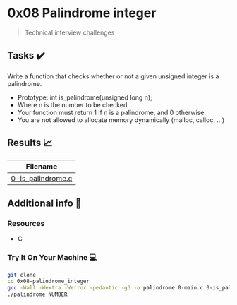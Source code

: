 # 0x08 Palindrome integer

> Technical interview challenges
## Tasks :heavy_check_mark:

Write a function that checks whether or not a given unsigned integer is a palindrome.

* Prototype: int is_palindrome(unsigned long n);
* Where n is the number to be checked
* Your function must return 1 if n is a palindrome, and 0 otherwise
* You are not allowed to allocate memory dynamically (malloc, calloc, …)


## Results :chart_with_upwards_trend:

| Filename |
| ------ |
| [0-is_palindrome.c]()|


## Additional info :construction:
### Resources

- C


### Try It On Your Machine :computer:
```bash
git clone 
cd 0x08-palindrome_integer
gcc -Wall -Wextra -Werror -pedantic -g3 -o palindrome 0-main.c 0-is_palindrome.c
./palindrome NUMBER
```